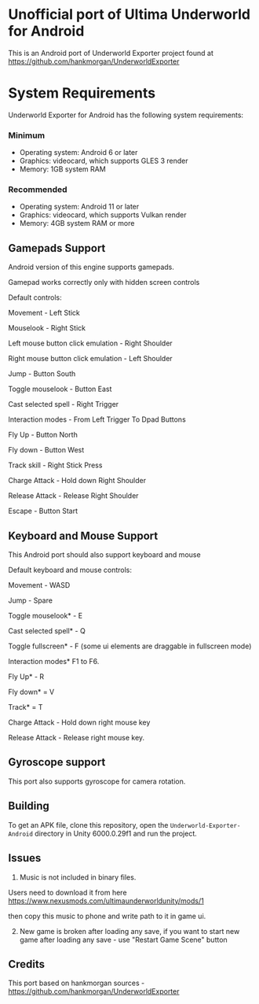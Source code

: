 # Unofficial port of Ultima Underworld for Android
This is an Android port of Underworld Exporter project found at https://github.com/hankmorgan/UnderworldExporter 

# System Requirements

Underworld Exporter for Android has the following system requirements:

### Minimum
* Operating system: Android 6 or later
* Graphics: videocard, which supports GLES 3 render
* Memory: 1GB system RAM

### Recommended
* Operating system: Android 11 or later
* Graphics: videocard, which supports Vulkan render
* Memory: 4GB system RAM or more

## Gamepads Support
Android version of this engine supports gamepads.

Gamepad works correctly only with hidden screen controls

Default controls:

Movement - Left Stick

Mouselook - Right Stick

Left mouse button click emulation - Right Shoulder

Right mouse button click emulation - Left Shoulder

Jump - Button South

Toggle mouselook - Button East

Cast selected spell - Right Trigger

Interaction modes - From Left Trigger To Dpad Buttons

Fly Up - Button North

Fly down - Button West

Track skill - Right Stick Press

Charge Attack - Hold down Right Shoulder

Release Attack - Release Right Shoulder

Escape - Button Start

## Keyboard and Mouse Support
This Android port should also support keyboard and mouse

Default keyboard and mouse controls:

Movement - WASD

Jump - Spare

Toggle mouselook* - E

Cast selected spell* - Q

Toggle fullscreen* - F  (some ui elements are draggable in fullscreen mode)

Interaction modes*  F1 to F6.

Fly Up* - R

Fly down* = V

Track* = T

Charge Attack - Hold down right mouse key

Release Attack - Release right mouse key.

## Gyroscope support
This port also supports gyroscope for camera rotation.

## Building

To get an APK file, clone this repository, open the `Underworld-Exporter-Android` directory in Unity 6000.0.29f1 and run the project.

## Issues

1) Music is not included in binary files.

Users need to download it from here https://www.nexusmods.com/ultimaunderworldunity/mods/1

then copy this music to phone and write path to it in game ui.

2) New game is broken after loading any save, if you want to start new game after loading any save - use "Restart Game Scene" button

## Credits
This port based on hankmorgan sources - https://github.com/hankmorgan/UnderworldExporter 
